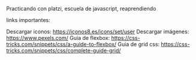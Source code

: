 Practicando con platzi, escuela de javascript, reaprendiendo

links importantes:

Descargar iconos: https://iconos8.es/icons/set/user
Descargar imágenes: https://www.pexels.com/
Guia de flexbox: https://css-tricks.com/snippets/css/a-guide-to-flexbox/
Guia de grid css: https://css-tricks.com/snippets/css/complete-guide-grid/